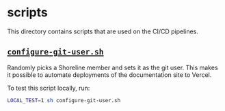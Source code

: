 # scripts

This directory contains scripts that are used on the CI/CD pipelines.

## [`configure-git-user.sh`](configure-git-user.sh)

Randomly picks a Shoreline member and sets it as the git user. This makes it possible to automate deployments of the documentation site to Vercel.

To test this script locally, run:

```bash
LOCAL_TEST=1 sh configure-git-user.sh
```
